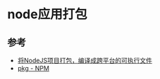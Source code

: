 # node应用打包

## 参考

  * [将NodeJS项目打包，编译成跨平台的可执行文件](https://www.toutiao.com/a6804016732118712843/?timestamp=1584269058&app=news_article&group_id=6804016732118712843&req_id=20200315184418010014041161352A8A5D&wid=1644979650292)
  * [pkg - NPM](https://www.npmjs.com/package/pkg)